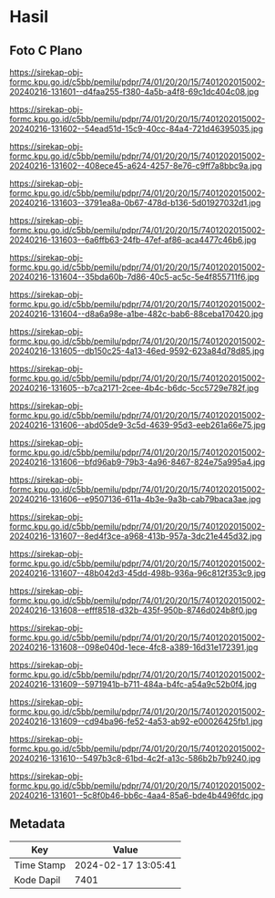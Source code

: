 # Hasil

## Foto C Plano

https://sirekap-obj-formc.kpu.go.id/c5bb/pemilu/pdpr/74/01/20/20/15/7401202015002-20240216-131601--d4faa255-f380-4a5b-a4f8-69c1dc404c08.jpg

https://sirekap-obj-formc.kpu.go.id/c5bb/pemilu/pdpr/74/01/20/20/15/7401202015002-20240216-131602--54ead51d-15c9-40cc-84a4-721d46395035.jpg

https://sirekap-obj-formc.kpu.go.id/c5bb/pemilu/pdpr/74/01/20/20/15/7401202015002-20240216-131602--408ece45-a624-4257-8e76-c9ff7a8bbc9a.jpg

https://sirekap-obj-formc.kpu.go.id/c5bb/pemilu/pdpr/74/01/20/20/15/7401202015002-20240216-131603--3791ea8a-0b67-478d-b136-5d01927032d1.jpg

https://sirekap-obj-formc.kpu.go.id/c5bb/pemilu/pdpr/74/01/20/20/15/7401202015002-20240216-131603--6a6ffb63-24fb-47ef-af86-aca4477c46b6.jpg

https://sirekap-obj-formc.kpu.go.id/c5bb/pemilu/pdpr/74/01/20/20/15/7401202015002-20240216-131604--35bda60b-7d86-40c5-ac5c-5e4f855711f6.jpg

https://sirekap-obj-formc.kpu.go.id/c5bb/pemilu/pdpr/74/01/20/20/15/7401202015002-20240216-131604--d8a6a98e-a1be-482c-bab6-88ceba170420.jpg

https://sirekap-obj-formc.kpu.go.id/c5bb/pemilu/pdpr/74/01/20/20/15/7401202015002-20240216-131605--db150c25-4a13-46ed-9592-623a84d78d85.jpg

https://sirekap-obj-formc.kpu.go.id/c5bb/pemilu/pdpr/74/01/20/20/15/7401202015002-20240216-131605--b7ca2171-2cee-4b4c-b6dc-5cc5729e782f.jpg

https://sirekap-obj-formc.kpu.go.id/c5bb/pemilu/pdpr/74/01/20/20/15/7401202015002-20240216-131606--abd05de9-3c5d-4639-95d3-eeb261a66e75.jpg

https://sirekap-obj-formc.kpu.go.id/c5bb/pemilu/pdpr/74/01/20/20/15/7401202015002-20240216-131606--bfd96ab9-79b3-4a96-8467-824e75a995a4.jpg

https://sirekap-obj-formc.kpu.go.id/c5bb/pemilu/pdpr/74/01/20/20/15/7401202015002-20240216-131606--e9507136-611a-4b3e-9a3b-cab79baca3ae.jpg

https://sirekap-obj-formc.kpu.go.id/c5bb/pemilu/pdpr/74/01/20/20/15/7401202015002-20240216-131607--8ed4f3ce-a968-413b-957a-3dc21e445d32.jpg

https://sirekap-obj-formc.kpu.go.id/c5bb/pemilu/pdpr/74/01/20/20/15/7401202015002-20240216-131607--48b042d3-45dd-498b-936a-96c812f353c9.jpg

https://sirekap-obj-formc.kpu.go.id/c5bb/pemilu/pdpr/74/01/20/20/15/7401202015002-20240216-131608--efff8518-d32b-435f-950b-8746d024b8f0.jpg

https://sirekap-obj-formc.kpu.go.id/c5bb/pemilu/pdpr/74/01/20/20/15/7401202015002-20240216-131608--098e040d-1ece-4fc8-a389-16d31e172391.jpg

https://sirekap-obj-formc.kpu.go.id/c5bb/pemilu/pdpr/74/01/20/20/15/7401202015002-20240216-131609--5971941b-b711-484a-b4fc-a54a9c52b0f4.jpg

https://sirekap-obj-formc.kpu.go.id/c5bb/pemilu/pdpr/74/01/20/20/15/7401202015002-20240216-131609--cd94ba96-fe52-4a53-ab92-e00026425fb1.jpg

https://sirekap-obj-formc.kpu.go.id/c5bb/pemilu/pdpr/74/01/20/20/15/7401202015002-20240216-131610--5497b3c8-61bd-4c2f-a13c-586b2b7b9240.jpg

https://sirekap-obj-formc.kpu.go.id/c5bb/pemilu/pdpr/74/01/20/20/15/7401202015002-20240216-131601--5c8f0b46-bb6c-4aa4-85a6-bde4b4496fdc.jpg


## Metadata

| Key        | Value               |
| ---------- | ------------------- |
| Time Stamp | 2024-02-17 13:05:41 |
| Kode Dapil | 7401                |



